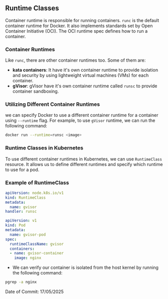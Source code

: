 ## Runtime Classes

Container runtime is responsible for running containers. `runc` is the default container runtime for Docker. It also implements standards set by Open Container Initiative (OCI). The OCI runtime spec defines how to run a container. 

### Container Runtimes

Like `runc`, there are other container runtimes too. Some of them are:

- **kata containers**: It have it's own container runtime to provide isolation and security by using lightweight virtual machines (VMs) for each container.
- **gVisor**: gVisor have it's own container runtime called `runsc` to provide container sandboxing.

### Utilizing Different Container Runtimes

we can specify Docker to use a different container runtime for a container using `--runtime` flag. For example, to use `gVisor` runtime, we can run the following command:

```bash
docker run --runtime=runsc <image>
```

### Runtime Classes in Kubernetes

To use different container runtimes in Kubernetes, we can use `RuntimeClass` resource. It allows us to define different runtimes and specify which runtime to use for a pod.

### Example of RuntimeClass

```yaml
apiVersion: node.k8s.io/v1
kind: RuntimeClass
metadata:
  name: gvisor
handler: runsc
```

```yaml
apiVersion: v1
kind: Pod
metadata:
  name: gvisor-pod
spec:
  runtimeClassName: gvisor
  containers:
  - name: gvisor-container
    image: nginx
```

- We can verify our container is isolated from the host kernel by running the following command:

```bash
pgrep -a nginx
```

Date of Commit: 17/05/2025